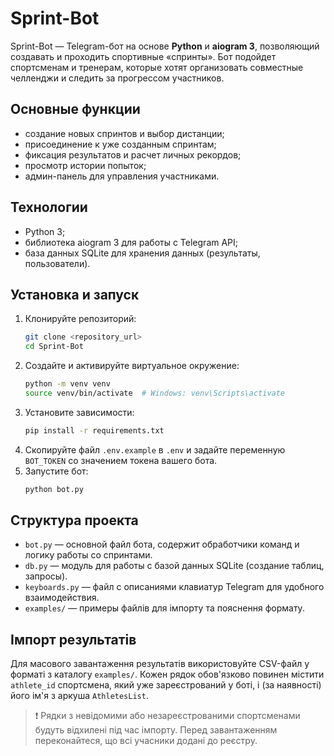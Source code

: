 # Sprint-Bot

Sprint-Bot — Telegram-бот на основе **Python** и **aiogram 3**, позволяющий создавать и проходить спортивные «спринты». Бот подойдет спортсменам и тренерам, которые хотят организовать совместные челленджи и следить за прогрессом участников.

## Основные функции
- создание новых спринтов и выбор дистанции;
- присоединение к уже созданным спринтам;
- фиксация результатов и расчет личных рекордов;
- просмотр истории попыток;
- админ-панель для управления участниками.

## Технологии
- Python 3;
- библиотека aiogram 3 для работы с Telegram API;
- база данных SQLite для хранения данных (результаты, пользователи).

## Установка и запуск
1. Клонируйте репозиторий:
   ```bash
   git clone <repository_url>
   cd Sprint-Bot
   ```
2. Создайте и активируйте виртуальное окружение:
   ```bash
   python -m venv venv
   source venv/bin/activate  # Windows: venv\Scripts\activate
   ```
3. Установите зависимости:
   ```bash
   pip install -r requirements.txt
   ```
4. Скопируйте файл `.env.example` в `.env` и задайте переменную `BOT_TOKEN` со значением токена вашего бота.
5. Запустите бот:
   ```bash
   python bot.py
   ```

## Структура проекта
- `bot.py` — основной файл бота, содержит обработчики команд и логику работы со спринтами.
- `db.py` — модуль для работы с базой данных SQLite (создание таблиц, запросы).
- `keyboards.py` — файл с описаниями клавиатур Telegram для удобного взаимодействия.
- `examples/` — примеры файлів для імпорту та пояснення формату.

## Імпорт результатів

Для масового завантаження результатів використовуйте CSV-файл у форматі з каталогу
`examples/`. Кожен рядок обов'язково повинен містити `athlete_id` спортсмена, який уже
зареєстрований у боті, і (за наявності) його ім'я з аркуша `AthletesList`.

> ❗️ Рядки з невідомими або незареєстрованими спортсменами будуть відхилені під час
> імпорту. Перед завантаженням переконайтеся, що всі учасники додані до реєстру.

